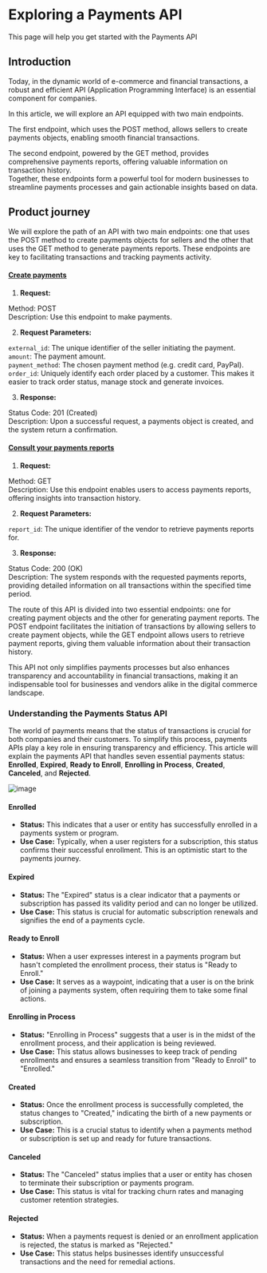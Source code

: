 # Exploring a Payments API

This page will help you get started with the Payments API

## Introduction

Today, in the dynamic world of e-commerce and financial transactions, a robust and efficient API (Application Programming Interface) is an essential component for companies.

In this article, we will explore an API equipped with two main endpoints.

The first endpoint, which uses the POST method, allows sellers to create payments objects, enabling smooth financial transactions. 

The second endpoint, powered by the GET method, provides comprehensive payments reports, offering valuable information on transaction history.  
Together, these endpoints form a powerful tool for modern businesses to streamline payments processes and gain actionable insights based on data.

## Product journey

We will explore the path of an API with two main endpoints: one that uses the POST method to create payments objects for sellers and the other that uses the GET method to generate payments reports. These endpoints are key to facilitating transactions and tracking payments activity.

#### [Create payments](https://matthewsls.stoplight.io/docs/intro-docs-reference/api%2Fpayments-json%2Foperations%2Fcreate-a-payment)

1. **Request:**

Method: POST  
Description: Use this endpoint to make payments.

2. **Request Parameters:**

`external_id`: The unique identifier of the seller initiating the payment.  
`amount`: The payment amount.  
`payment_method`: The chosen payment method (e.g. credit card, PayPal).  
`order_id`: Uniquely identify each order placed by a customer. This makes it easier to track order status, manage stock and generate invoices.

3. **Response:**

Status Code: 201 (Created)  
Description: Upon a successful request, a payments object is created, and the system return a confirmation.

#### [Consult your payments reports](https://matthewsls.stoplight.io/docs/intro-docs-reference/api%2Fpayments-json%2Foperations%2Fget-a-payment)

1. **Request:**

Method: GET  
Description: Use this endpoint enables users to access payments reports, offering insights into transaction history.

2. **Request Parameters:**

`report_id`: The unique identifier of the vendor to retrieve payments reports for.

3. **Response:**

Status Code: 200 (OK)  
Description: The system responds with the requested payments reports, providing detailed information on all transactions within the specified time period.

The route of this API is divided into two essential endpoints: one for creating payment objects and the other for generating payment reports. The POST endpoint facilitates the initiation of transactions by allowing sellers to create payment objects, while the GET endpoint allows users to retrieve payment reports, giving them valuable information about their transaction history.

This API not only simplifies payments processes but also enhances transparency and accountability in financial transactions, making it an indispensable tool for businesses and vendors alike in the digital commerce landscape.

### Understanding the Payments Status API

The world of payments means that the status of transactions is crucial for both companies and their customers. To simplify this process, payments APIs play a key role in ensuring transparency and efficiency. This article will explain the payments API that handles seven essential payments status: **Enrolled**, **Expired**, **Ready to Enroll**, **Enrolling in Process**, **Created**, **Canceled**, and **Rejected**.

![image](https://github.com/tw-techdoc-solutions/docs/assets/61173495/b0510065-21ae-41ec-b047-091fe497447f)



#### Enrolled

- **Status:** This indicates that a user or entity has successfully enrolled in a payments system or program.
- **Use Case:** Typically, when a user registers for a subscription, this status confirms their successful enrollment. This is an optimistic start to the payments journey.

#### Expired

- **Status:** The "Expired" status is a clear indicator that a payments or subscription has passed its validity period and can no longer be utilized.
- **Use Case:** This status is crucial for automatic subscription renewals and signifies the end of a payments cycle.

#### Ready to Enroll

- **Status:** When a user expresses interest in a payments program but hasn't completed the enrollment process, their status is "Ready to Enroll."
- **Use Case:** It serves as a waypoint, indicating that a user is on the brink of joining a payments system, often requiring them to take some final actions.

#### Enrolling in Process

- **Status:** "Enrolling in Process" suggests that a user is in the midst of the enrollment process, and their application is being reviewed.
- **Use Case:** This status allows businesses to keep track of pending enrollments and ensures a seamless transition from "Ready to Enroll" to "Enrolled."

#### Created

- **Status:** Once the enrollment process is successfully completed, the status changes to "Created," indicating the birth of a new payments or subscription.
- **Use Case:** This is a crucial status to identify when a payments method or subscription is set up and ready for future transactions.

#### Canceled

- **Status:** The "Canceled" status implies that a user or entity has chosen to terminate their subscription or payments program.
- **Use Case:** This status is vital for tracking churn rates and managing customer retention strategies.

#### Rejected

- **Status:** When a payments request is denied or an enrollment application is rejected, the status is marked as "Rejected."
- **Use Case:** This status helps businesses identify unsuccessful transactions and the need for remedial actions.
